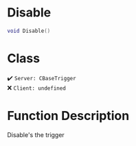 # Disable
```lua
void Disable()
```
# Class
✔️ `Server: CBaseTrigger`  
❌ `Client: undefined`  

# Function Description
Disable's the trigger
